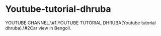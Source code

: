 # Youtube-tutorial-dhruba
YOUTUBE CHANNEL.\\#1.YOUTUBE TUTORIAL DHRUBA(Youtube tutorial dhruba).\\#2Car view in Bengoli.
